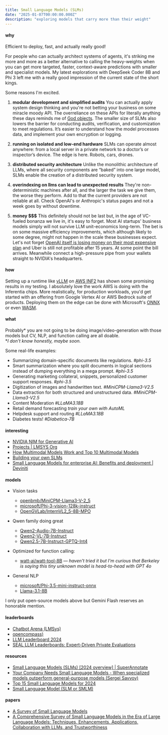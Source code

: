 ```yaml
---
title: Small Language Models (SLMs)
date: "2025-01-07T00:00:00.000Z"
description: "exploring models that carry more than their weight"
---
```


#### why

Efficient to deploy, fast, and actually really good!

For people who can actually architect systems of agents, it's striking me more and more as a better alternative to calling the heavy-weights when you can get more targeted, faster, context-aware predictions with smaller and specialist models. My latest explorations with DeepSeek Coder 8B and Phi 3 left me with a really good impression of the current state of the short kings.

Some reasons I'm excited.

1. **modular development and simplified audits**
You can actually apply system design thinking and you're not betting your business on some miracle moody API. The overreliance on these APIs for literally anything these days reminds me of [God objects](https://en.wikipedia.org/wiki/God_object). The smaller size of SLMs also lowers the barrier for conducting audits, verification, and customization to meet regulations. It’s easier to understand how the model processes data, and implement your own encryption or logging.

2. **running on isolated and low-end hardware**
SLMs can operate almost anywhere: from a local server in a private network to a doctor’s or inspector’s device. The edge is here. Robots, cars, drones.

3. **distributed security architecture**
Unlike the monolithic architecture of LLMs, where all security components are “baked” into one large model, SLMs enable the creation of a distributed security system.

4. **overindexing on llms can lead to unexpected results**
They're non-deterministic machines after all, and the larger the task we give them, the worse they perform. Add to that the current providers are not reliable at all. Check OpenAI's or Anthropic's status pages and not a week goes by without downtime.

5. **money $$$**
This definitely should not be last but, in the age of VC-fueled bonanza we live in, it's easy to forget. Most AI startups' business models simply will not survive LLM unit-economics long-term. The bet is on some massive efficiency improvements, which although likely to some degree, might not happen in the scale these businesses expect. Let's not forget [OpenAI itself is losing money on their most expensive plan](https://x.com/sama/status/1876104315296968813) and Uber is still not profitable after 15 years. At some point the bill arrives. Meanwhile connect a high-pressure pipe from your wallets straight to NVIDIA's headquarters.

#### how

Setting up a runtime like [vLLM](https://vllm.readthedocs.io/) on [AWS INF2](https://aws.amazon.com/ai/machine-learning/inferentia/) has shown some promising results in my testing. I absolutely love the work AWS is doing with the Inferentia chips. More realistically, for production workloads, you'd get started with an offering from Google Vertex AI or AWS Bedrock suite of products. Deploying them on the edge can be done with Microsoft's [ONNX](https://onnxruntime.ai/) or even [WASM](https://wasmedge.org/docs/category/ai-inference/).

#### what

Probably* you are not going to be doing image/video-generation with those models but CV, NLP, and function calling are all doable.
<br/>**I don't know honestly, maybe soon.*

Some real-life examples:
- Summarizing domain-specific documents like regulations. *#phi-3.5*
- Smart summarization where you split documents in logical sections instead of dumping everything in a mega prompt. *#phi-3.5*
- Generating marketing collateral, snippets, personalized customer support responses. *#phi-3.5*
- Digitization of images and handwritten text. *#MiniCPM-Llama3-V2.5*
- Data extraction for both structured and unstructured data. *#MiniCPM-Llama3-V2.5*
- Content Moderation *#LLaMA3.18B*
- Retail demand forecasting *train your own with AutoML*
- Helpdesk support and routing *#LLaMA3.18B*
- Diabetes tests! *#Diabetica-7B*


#### interesting

- [NVIDIA NIM for Generative AI](https://www.nvidia.com/en-us/ai/)
- [Projects | LMSYS Org](https://lmsys.org/projects/)
- [How Multimodal Models Work and Top 10 Multimodal Models](https://encord.com/blog/top-multimodal-models/)
- [Building your own SLMs](https://hatchworks.com/blog/gen-ai/small-language-models/)
- [Small Language Models for enterprise AI: Benefits and deployment | Deviniti](https://deviniti.com/blog/enterprise-software/small-language-models-for-enterprise-ai/)


#### models

- Vision tasks
  - [openbmb/MiniCPM-Llama3-V-2_5](https://huggingface.co/openbmb/MiniCPM-Llama3-V-2_5)
  - [microsoft/Phi-3-vision-128k-instruct](https://huggingface.co/microsoft/Phi-3-vision-128k-instruct)
  - [OpenGVLab/InternVL2_5-8B-MPO](https://huggingface.co/OpenGVLab/InternVL2_5-8B-MPO)

- Qwen family doing great
  - [Qwen2-Audio-7B-Instruct](https://huggingface.co/Qwen/Qwen2-Audio-7B-Instruct)
  - [Qwen2-VL-7B-Instruct](https://huggingface.co/Qwen/Qwen2-VL-7B-Instruct)
  - [Qwen2.5-7B-Instruct-GPTQ-Int4](https://huggingface.co/Qwen/Qwen2.5-7B-Instruct-GPTQ-Int4)

- Optimized for function calling:
  - [watt-ai/watt-tool-8B](https://huggingface.co/watt-ai/watt-tool-8B) — *haven't tried it but I'm curious that Berkeley is saying this tiny unknown model is head-to-head with GPT 4o*

- General NLP
  - [microsoft/Phi-3.5-mini-instruct-onnx](https://huggingface.co/microsoft/Phi-3.5-mini-instruct-onnx)
  - [Llama-3.1-8B](https://huggingface.co/meta-llama/Llama-3.1-8B)


I only put open-source models above but Gemini Flash reserves an honorable mention.

#### leaderboards

- [Chatbot Arena (LMSys)](https://lmarena.ai/)
- [opencompass)](https://huggingface.co/opencompass)
- [LLM Leaderboard 2024](https://www.vellum.ai/llm-leaderboard)
- [SEAL LLM Leaderboards: Expert-Driven Private Evaluations](https://scale.com/leaderboard)


#### resources

- [Small Language Models (SLMs) [2024 overview] | SuperAnnotate](https://www.superannotate.com/blog/small-language-models)
- [Your Company Needs Small Language Models - When specialized models outperform general-purpose models (Sergei Savvov)](https://towardsdatascience.com/your-company-needs-small-language-models-d0a223e0b6d9)
- [Top 15 Small Language Models for 2024](https://www.datacamp.com/blog/top-small-language-models)
- [Small Language Model (SLM or SMLM)](https://www.symphonyai.com/glossary/ai/slm-or-smlm-small-language-model/)


#### papers
- [A Survey of Small Language Models](https://arxiv.org/abs/2410.20011)
- [A Comprehensive Survey of Small Language Models in the Era of Large Language Models: Techniques, Enhancements, Applications, Collaboration with LLMs, and Trustworthiness](https://arxiv.org/abs/2411.03350)